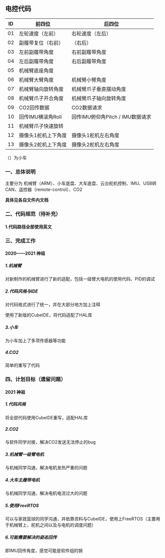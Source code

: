 ## 电控代码



| ID   | 前四位              | 后四位                           |
| ---- | ------------------- | -------------------------------- |
| 01   | 左轮速度（左前）    | 右轮速度（左后）                 |
| 02   | 副履带复位（右前）  | （右后）                         |
| 03   | 左前副履带角度      | 右前副履带角度                   |
| 04   | 左后副履带角度      | 右后副履带角度                   |
| 05   | 机械臂底座角度      |                                  |
| 06   | 机械臂大臂角度      | 机械臂小臂角度                   |
| 07   | 机械臂轴向旋转角度  | 机械臂爪子垂直摆动角度           |
| 08   | 机械臂爪子开合角度  | 机械臂爪子轴向旋转角度           |
| 09   | CO2回传数据         | CO2数据请求                      |
| 10   | 回传IMU横滚角Roll   | 回传IMU俯仰角Pitch / IMU数据请求 |
| 11   | 机械臂爪子快速旋转  |                                  |
| 12   | 摄像头1舵机上下角度 | 摄像头1舵机左右角度              |
| 13   | 摄像头2舵机上下角度 | 摄像头2舵机左右角度              |

（）为小车

### 一、总体说明

主要分为  机械臂（ARM）、小车底盘、大车底盘、云台舵机控制、IMU、USB转CAN、遥控器（remote-control）、CO2

**具体见各自文件内文档**



### 二、代码规范（待补充）

#### 1.代码路径全部使用英文



### 三、完成工作

#### 2020——2021 神祖

##### 1.机械臂

对新制作的机械臂进行了新的适配，包括一级臂大电机的使用代码、PID的调试

##### 2.代码风格与IDE

对代码格式进行了统一，并在大部分地方加上注释

使用了新版的CubeIDE，将代码适配了HAL库

##### 3.小车

为小车加上了多项传感器等功能

##### 4.CO2

简单的重写了代码



### 四、计划目标（遗留问题）

#### 2021 神祖

##### 1.代码风格

将全部代码使用CubeIDE重写，适配HAL库

##### 2.CO2

与软件同学对接，解决CO2发送无法停止的bug

##### 3.机械臂一级臂电机

与机械同学沟通，解决电机发热严重的问题

##### 4.大车主履带电机

与机械同学沟通，解决电机电流过大的问题

##### 5.使用FreeRTOS

可以与家政篮球的同学沟通，并依靠资料与CubeIDE，使用上FreeRTOS（主要用于机械臂上，舵机之间以及与电机的调度问题）

##### 6.可能需要解决的姿态回传

即IMU回传角度，感觉可能是软件组的锅



